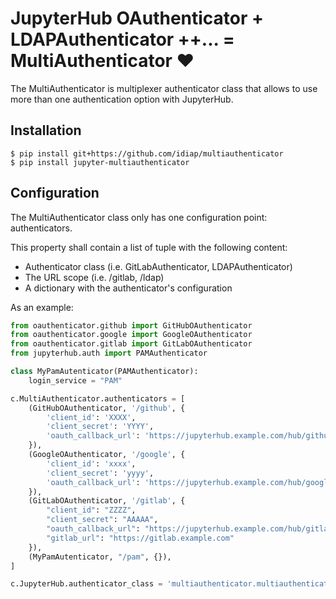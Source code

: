 <!--
Copyright © Idiap Research Institute <contact@idiap.ch>

SPDX-License-Identifier: BSD-3-Clause
-->

# JupyterHub OAuthenticator + LDAPAuthenticator ++... = MultiAuthenticator ❤️

The MultiAuthenticator is multiplexer authenticator class that allows to use
more than one authentication option with JupyterHub.

## Installation

```
$ pip install git+https://github.com/idiap/multiauthenticator
$ pip install jupyter-multiauthenticator
```

## Configuration

The MultiAuthenticator class only has one configuration point: authenticators.

This property shall contain a list of tuple with the following content:

- Authenticator class (i.e. GitLabAuthenticator, LDAPAuthenticator)
- The URL scope (i.e. /gitlab, /ldap)
- A dictionary with the authenticator's configuration

As an example:

```python
from oauthenticator.github import GitHubOAuthenticator
from oauthenticator.google import GoogleOAuthenticator
from oauthenticator.gitlab import GitLabOAuthenticator
from jupyterhub.auth import PAMAuthenticator

class MyPamAutenticator(PAMAuthenticator):
    login_service = "PAM"

c.MultiAuthenticator.authenticators = [
    (GitHubOAuthenticator, '/github', {
        'client_id': 'XXXX',
        'client_secret': 'YYYY',
        'oauth_callback_url': 'https://jupyterhub.example.com/hub/github/oauth_callback'
    }),
    (GoogleOAuthenticator, '/google', {
        'client_id': 'xxxx',
        'client_secret': 'yyyy',
        'oauth_callback_url': 'https://jupyterhub.example.com/hub/google/oauth_callback'
    }),
    (GitLabOAuthenticator, '/gitlab', {
        "client_id": "ZZZZ",
        "client_secret": "AAAAA",
        "oauth_callback_url": "https://jupyterhub.example.com/hub/gitlab/oauth_callback",
        "gitlab_url": "https://gitlab.example.com"
    }),
    (MyPamAutenticator, "/pam", {}),
]

c.JupyterHub.authenticator_class = 'multiauthenticator.multiauthenticator.MultiAuthenticator'
```
